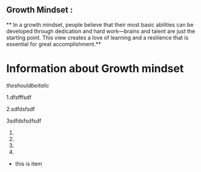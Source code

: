 ## Growth Mindset : 
 **
In a growth mindset, people believe that their most basic abilities can be developed through dedication and hard work—brains and talent are just the starting point. 
This view creates a love of learning and a resilience that is essential for great accomplishment.**

# Information about Growth mindset

*theshouldbeitalic*



1.dfsfffsdf

2.sdfdsfsdf

3sdfdsfsdfsdf

1.

1.
1.
1.


- this is item
